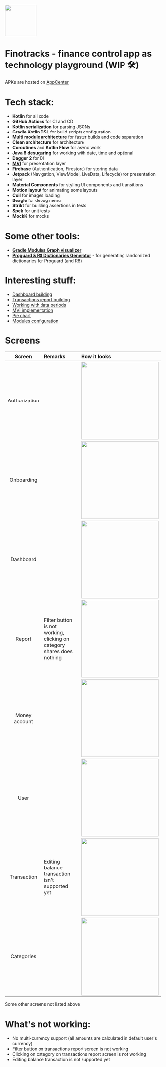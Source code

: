 <img src="screenshots/app_icon.png"  width="100" />

# Finotracks - finance control app as technology playground (WIP 🛠️)
APKs are hosted on [AppCenter](https://install.appcenter.ms/users/gregamer-gmail.com/apps/finances/distribution_groups/public "AppCenter")
# Tech stack:
- **Kotlin** for all code
- **GitHub Actions** for CI and CD
- **Kotlin serialization** for parsing JSONs
- **Gradle Kotlin DSL** for build scripts configuration
- [**Multi module architecture**](feature/README.md) for faster builds and code separation
- **Clean architecture** for architecture
- **Coroutines** and **Kotlin Flow** for async work
- **Java 8 desugaring** for working with date, time and optional
- **Dagger 2** for DI
- [**MVI**](core/mvi/src/main/kotlin/serg/chuprin/finances/core/mvi) for presentation layer
- **Firebase** (Authentication, Firestore) for storing data
- **Jetpack** (Navigation, ViewModel, LiveData, Lifecycle) for
  presentation layer
- **Material Components** for styling UI components and transitions
- **Motion layout** for animating some layouts
- **Coil** for images loading
- **Beagle** for debug menu
- **Strikt** for building assertions in tests
- **Spek** for unit tests
- **MockK** for mocks

# Some other tools:
- [**Gradle Modules Graph visualizer**](https://github.com/vanniktech/gradle-dependency-graph-generator-plugin)
- [**Proguard & R8 Dictionaries Generator**](https://github.com/CleverPumpkin/Proguard-Dictionaries-Generator) - for generating randomized dictionaries for Proguard (and R8)

# Interesting stuff:
- [Dashboard building](feature/dashboard/src/main/kotlin/serg/chuprin/finances/feature/dashboard/domain/usecase/BuildDashboardUseCase.kt)
- [Transactions report building](feature/transactions-report/src/main/kotlin/serg/chuprin/finances/feature/transactions/domain/usecase/BuildTransactionsReportUseCase.kt)
- [Working with data periods](core/api/src/main/kotlin/serg/chuprin/finances/core/api/domain/model/period/DataPeriod.kt)
- [MVI implementation](core/mvi/src/main/kotlin/serg/chuprin/finances/core/mvi)
- [Pie chart](core/pie-chart/src/main/kotlin/serg/chuprin/finances/core/piechart/PieChartView.kt)
- [Modules configuration](build.gradle.kts)

# Screens
|    Screen     | Remarks                                                                    | How it looks                                             |
|:-------------:|:---------------------------------------------------------------------------|:---------------------------------------------------------|
| Authorization |                                                                            | <img src="screenshots/auth.jpg"  width="250" />          |
|  Onboarding   |                                                                            | <img src="screenshots/onboarding.gif"  width="250" />    |
|   Dashboard   |                                                                            | <img src="screenshots/dashboard.jpg"  width="250" />     |
|    Report     | Filter button is not working,<br> clicking on category shares does nothing | <img src="screenshots/report.jpg"  width="250" />        |
| Money account |                                                                            | <img src="screenshots/money_account.jpg"  width="250" /> |
|     User      |                                                                            | <img src="screenshots/user.jpg"  width="250" />          |
|  Transaction  | Editing balance transaction isn't supported yet                            | <img src="screenshots/transaction.jpg"  width="250" />   |
|  Categories   |                                                                            | <img src="screenshots/categories.jpg"  width="250" />    |

Some other screens not listed above

# What's not working:
- No multi-currency support (all amounts are calculated in default user's currency)
- Filter button on transactions report screen is not working
- Clicking on category on transactions report screen is not working
- Editing balance transaction is not supported yet
